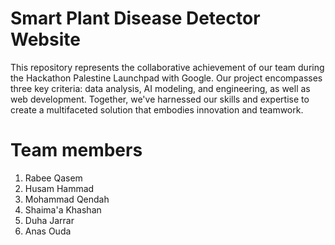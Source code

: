 # Smart Plant Disease Detector Website

This repository represents the collaborative achievement of our team during the Hackathon Palestine Launchpad with Google. Our project encompasses three key criteria: data analysis, AI modeling, and engineering, as well as web development. Together, we've harnessed our skills and expertise to create a multifaceted solution that embodies innovation and teamwork.


# Team members
1. Rabee Qasem
2. Husam Hammad
3. Mohammad Qendah
4. Shaima'a Khashan
5. Duha Jarrar
6. Anas Ouda
   







